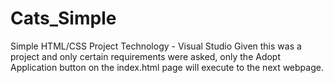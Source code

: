 # Cats_Simple
Simple HTML/CSS Project
Technology - Visual Studio
Given this was a project and only certain requirements were asked, only the Adopt Application button on the index.html page will execute to the next webpage.
